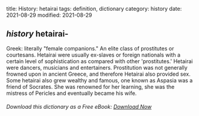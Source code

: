 title: History: hetairai
tags: definition, dictionary
category: history
date: 2021-08-29
modified: 2021-08-29

## _history_ hetairai-
Greek: literally "female companions." An elite
class of prostitutes or courtesans. Hetairai were usually ex-slaves
or foreign nationals with a certain level of sophistication as
compared with other 'prostitutes.' Hetairai were dancers,
musicians and entertainers. Prostitution was not generally frowned
upon in ancient Greece, and therefore Hetairai also provided sex.
Some hetairai also grew wealthy and famous, one known as Aspasia was a
friend of Socrates. She was renowned for her learning, she was the
mistress of Pericles and eventually became his wife.


###### Download *this* dictionary as a Free eBook: [Download Now]({static}static/SerfHistoryDictionary.pdf)

